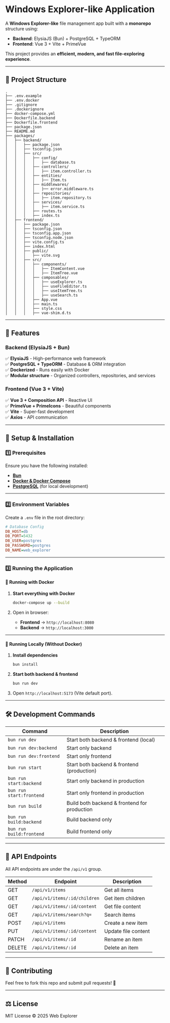 # **Windows Explorer-like Application**  

A **Windows Explorer-like** file management app built with a **monorepo** structure using:  
- **Backend**: ElysiaJS (Bun) + PostgreSQL + TypeORM  
- **Frontend**: Vue 3 + Vite + PrimeVue  

This project provides an **efficient, modern, and fast file-exploring experience**.

---

## 📂 **Project Structure**  

```
.
├── .env.example
├── .env.docker
├── .gitignore
├── .dockerignore
├── docker-compose.yml
├── Dockerfile.backend
├── Dockerfile.frontend
├── package.json
├── README.md
├── packages/
│   ├── backend/
│   │   ├── package.json
│   │   ├── tsconfig.json
│   │   ├── src/
│   │   │   ├── config/
│   │   │   │   ├── database.ts
│   │   │   ├── controllers/
│   │   │   │   ├── item.controller.ts
│   │   │   ├── entities/
│   │   │   │   ├── Item.ts
│   │   │   ├── middlewares/
│   │   │   │   ├── error.middleware.ts
│   │   │   ├── repositories/
│   │   │   │   ├── item.repository.ts
│   │   │   ├── services/
│   │   │   │   ├── item.service.ts
│   │   │   ├── routes.ts
│   │   │   ├── index.ts
│   ├── frontend/
│   │   ├── package.json
│   │   ├── tsconfig.json
│   │   ├── tsconfig.app.json
│   │   ├── tsconfig.node.json
│   │   ├── vite.config.ts
│   │   ├── index.html
│   │   ├── public/
│   │   │   ├── vite.svg
│   │   ├── src/
│   │   │   ├── components/
│   │   │   │   ├── ItemContent.vue
│   │   │   │   ├── ItemTree.vue
│   │   │   ├── composables/
│   │   │   │   ├── useExplorer.ts
│   │   │   │   ├── useFileEditor.ts
│   │   │   │   ├── useItemTree.ts
│   │   │   │   ├── useSearch.ts
│   │   │   ├── App.vue
│   │   │   ├── main.ts
│   │   │   ├── style.css
│   │   │   ├── vue-shim.d.ts
```

---

## 🚀 **Features**  

### **Backend (ElysiaJS + Bun)**  
✅ **ElysiaJS** - High-performance web framework  
✅ **PostgreSQL + TypeORM** - Database & ORM integration  
✅ **Dockerized** - Runs easily with Docker  
✅ **Modular structure** - Organized controllers, repositories, and services  

### **Frontend (Vue 3 + Vite)**  
✅ **Vue 3 + Composition API** - Reactive UI  
✅ **PrimeVue + PrimeIcons** - Beautiful components  
✅ **Vite** - Super-fast development  
✅ **Axios** - API communication  

---

## 🔧 **Setup & Installation**  

### **1️⃣ Prerequisites**  

Ensure you have the following installed:  
- **[Bun](https://bun.sh/)**  
- **[Docker & Docker Compose](https://www.docker.com/)**  
- **[PostgreSQL](https://www.postgresql.org/)** (for local development)  

---

### **2️⃣ Environment Variables**  

Create a `.env` file in the root directory:  

```ini
# Database Config
DB_HOST=db
DB_PORT=5432
DB_USER=postgres
DB_PASSWORD=postgres
DB_NAME=web_explorer
```

---

### **3️⃣ Running the Application**  

#### **🔹 Running with Docker**  

1. **Start everything with Docker**  
   ```sh
   docker-compose up --build
   ```

2. Open in browser:  
   - **Frontend** → `http://localhost:8080`  
   - **Backend** → `http://localhost:3000`  

---

#### **🔹 Running Locally (Without Docker)**  

1. **Install dependencies**  
   ```sh
   bun install
   ```

2. **Start both backend & frontend**  
   ```sh
   bun run dev
   ```

4. Open `http://localhost:5173` (Vite default port).  

---

## 🛠 **Development Commands**  

| Command                  | Description                                  |
|--------------------------|----------------------------------------------|
| `bun run dev`           | Start both backend & frontend (local)       |
| `bun run dev:backend`   | Start only backend                          |
| `bun run dev:frontend`  | Start only frontend                         |
| `bun run start`         | Start both backend & frontend (production)  |
| `bun run start:backend` | Start only backend in production            |
| `bun run start:frontend`| Start only frontend in production           |
| `bun run build`         | Build both backend & frontend for production |
| `bun run build:backend` | Build backend only                          |
| `bun run build:frontend`| Build frontend only                         |

---

## 📜 **API Endpoints**  

All API endpoints are under the `/api/v1` group.

| Method | Endpoint                     | Description               |
|--------|------------------------------|---------------------------|
| GET    | `/api/v1/items`              | Get all items            |
| GET    | `/api/v1/items/:id/children` | Get item children        |
| GET    | `/api/v1/items/:id/content`  | Get file content         |
| GET    | `/api/v1/items/search?q=`    | Search items             |
| POST   | `/api/v1/items`              | Create a new item        |
| PUT    | `/api/v1/items/:id/content`  | Update file content      |
| PATCH  | `/api/v1/items/:id`          | Rename an item           |
| DELETE | `/api/v1/items/:id`          | Delete an item           |

---

## 🤝 **Contributing**  

Feel free to fork this repo and submit pull requests! 🚀  

---

## ⚖️ **License**  

MIT License © 2025 Web Explorer  


